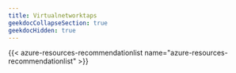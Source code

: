```yaml
---
title: Virtualnetworktaps
geekdocCollapseSection: true
geekdocHidden: true
---
```


{{< azure-resources-recommendationlist name="azure-resources-recommendationlist" >}}
